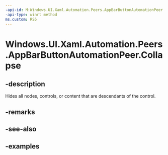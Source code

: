 ```yaml
---
-api-id: M:Windows.UI.Xaml.Automation.Peers.AppBarButtonAutomationPeer.Collapse
-api-type: winrt method
ms.custom: RS5
---
```


<!-- Method syntax.
public void AppBarButtonAutomationPeer.Collapse()
-->

# Windows.UI.Xaml.Automation.Peers.AppBarButtonAutomationPeer.Collapse

## -description

Hides all nodes, controls, or content that are descendants of the control.



## -remarks

## -see-also

## -examples
